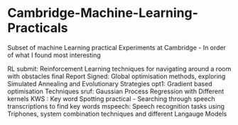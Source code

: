 # Cambridge-Machine-Learning-Practicals
Subset of machine Learning practical Experiments at Cambridge - In order of what I found most interesting

RL submit:  Reinforcement Learning techniques for navigating around a room with obstacles
final Report Signed: Global optimisation methods, exploring Simulated Annealing and Evolutionary Strategies
opt1: Gradient based optimisation Techniques
sruf: Gaussian Process Regression with Different kernels
KWS : Key word Spotting practical - Searching through speech transcriptions  to find key words
mspeech: Speech recognition tasks using Triphones, system combination techniques and different Langauge Models
